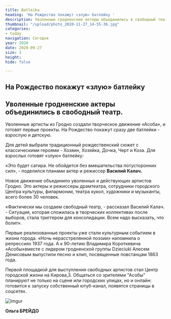 ```yaml
---
title: Batleika
heading: 'На Рождество покажут «злую» батлейку '
description: Уволенные гродненские актеры объединились в свободный театр
thumbnail: "/upload/photo_2020-11-27_14-55-36.jpg"
categories:
- today
navigation: Сегодня
year: 2020
date: 2020-09-27
size: 3
height: 
hide: false

---
```

## На Рождество покажут «злую» батлейку 

Уволенные гродненские актеры объединились в свободный театр.
----------

Уволенные артисты из Гродно создали творческое движение «Асоба», и готовят первые проекты. На Рождество покажут сразу две батлейки - взрослую и детскую.

Для детей выбрали традиционный рождественский сюжет с классическими героями - Хозяин, Хозяйка, Дочка, Черт и Коза. Для взрослых готовят «злую» батлейку: 

«Это будет сатира. Не обойдется без вмешательства потусторонних сил», - поделился планами актер и режиссер **Василий Калач.**  

Новое движение объединило уволенных и действующих артистов Гродно. Это актеры и режиссеры драмтеатра, сотрудники городского Центра культуры, филармонии, театра кукол, художники и музыканты, всего более 30 человек. 

«Фактически мы создаем свободный театр, - рассказал Василий Калач. - Ситуация, которая сложилась в творческих коллективах после выборов, стала триггером для консолидации. Всем надо высказать, что болит».

Первые реализованные проекты уже стали культурным событием в жизни города. «Ночь нерасстрелянной поэзии» напомнила о репрессиях 1937 года. А к 90-летию Владимира Короткевича «Асобы»вместе с лидером гродненской группы Dzieciuki Алесем Денисовым выпустили песню и клип, посвященные повстанцам 1863 года. 

Первой площадкой для выступления свободных артистов стал Центр городской жизни на Кирова,3. Общаться со зрителями "Асобы" планируют не только на сцене или городских улицах, но и онлайн: готовится к запуску собственный ютуб-канал, появятся страницы в соцсетях.

![Imgur](https://i.imgur.com/O94QAAE.jpg)

**Ольга БРЕЙДО**